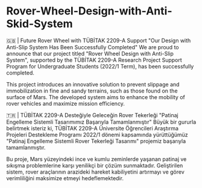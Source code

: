 # Rover-Wheel-Design-with-Anti-Skid-System

🇬🇧 | Future Rover Wheel with TÜBİTAK 2209-A Support
"Our Design with Anti-Slip System Has Been Successfully Completed"
We are proud to announce that our project titled "Rover Wheel Design with Anti-Slip System", supported by the TÜBİTAK 2209-A Research Project Support Program for Undergraduate Students (2022/1 Term), has been successfully completed.

This project introduces an innovative solution to prevent slippage and immobilization in fine and sandy terrains, such as those found on the surface of Mars. The developed system aims to enhance the mobility of rover vehicles and maximize mission efficiency.

🇹🇷 | TÜBİTAK 2209-A Desteğiyle Geleceğin Rover Tekerleği
"Patinaj Engelleme Sistemli Tasarımımız Başarıyla Tamamlanmıştır"
Büyük bir gururla belirtmek isteriz ki, TÜBİTAK 2209-A Üniversite Öğrencileri Araştırma Projeleri Destekleme Programı 2022/1 dönemi kapsamında yürüttüğümüz "Patinaj Engelleme Sistemli Rover Tekerleği Tasarımı" projemiz başarıyla tamamlanmıştır.

Bu proje, Mars yüzeyindeki ince ve kumlu zeminlerde yaşanan patinaj ve sıkışma problemlerine karşı yenilikçi bir çözüm sunmaktadır. Geliştirilen sistem, rover araçlarının arazideki hareket kabiliyetini artırmayı ve görev verimliliğini maksimize etmeyi hedeflemektedir.
